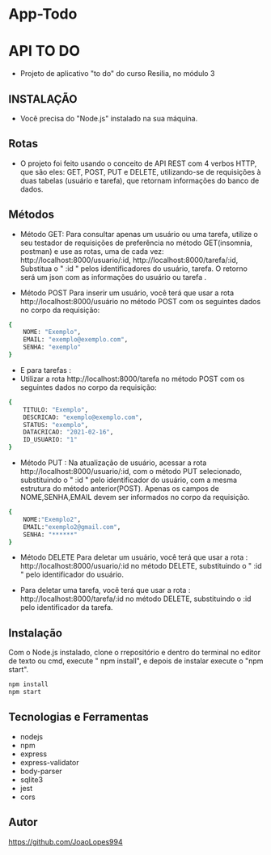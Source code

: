 # App-Todo
# API TO DO
- Projeto de aplicativo "to do" do curso Resilia, no módulo 3

## INSTALAÇÃO

- Você precisa do "Node.js" instalado na sua máquina.

## Rotas
- O projeto foi feito usando o conceito de API REST com 4 verbos HTTP, que são eles: GET, POST, PUT e DELETE, utilizando-se de requisições à duas tabelas (usuário e tarefa), que retornam informações do banco de dados.

## Métodos

- Método GET:
Para consultar apenas um usuário ou uma tarefa, utilize o seu testador de requisições de preferência no método GET(insomnia, postman) e use as rotas, uma de cada vez: http://localhost:8000/usuario/:id,
http://localhost:8000/tarefa/:id,
Substitua o " :id " pelos identificadores do usuário, tarefa. O retorno será um json com as informações do usuário ou tarefa .

- Método POST
Para inserir um usuário, você terá que usar a rota http://localhost:8000/usuário no método POST com os seguintes dados no corpo da requisição:
```sh
{
	NOME: "Exemplo",
	EMAIL: "exemplo@exemplo.com",
	SENHA: "exemplo"
}
```
 
- E para tarefas : 
- Utilizar a rota http://localhost:8000/tarefa no método POST com os seguintes dados no corpo da requisição:
```sh
{
	TITULO: "Exemplo",
	DESCRICAO: "exemplo@exemplo.com",
	STATUS: "exemplo",
    DATACRICAO: "2021-02-16",
    ID_USUARIO: "1" 
}
```
- Método PUT : 
Na atualização de usuário, acessar a rota
http://localhost:8000/usuario/:id,
com o método PUT selecionado, substituindo o " :id " pelo identificador do usuário, com a mesma estrutura do método anterior(POST).
Apenas os campos de NOME,SENHA,EMAIL devem ser informados no corpo da requisição.
```sh
{
	NOME:"Exemplo2",
	EMAIL:"exemplo2@gmail.com",
	SENHA: "******" 
}
```
- Método DELETE
Para deletar um usuário, você terá que usar a rota :  http://localhost:8000/usuario/:id no método DELETE, substituindo o " :id " pelo identificador do usuário.

- Para deletar uma tarefa, você terá que usar a rota : http://localhost:8000/tarefa/:id no método DELETE, substituindo o :id pelo identificador da tarefa.

## Instalação

Com o Node.js instalado, clone o rrepositório e dentro do terminal no editor de texto ou cmd, execute " npm install", e depois de instalar execute  o  "npm start".

```sh
npm install
npm start
```

## Tecnologias e Ferramentas

- nodejs
- npm
- express
- express-validator
- body-parser
- sqlite3
- jest
- cors


## Autor 

https://github.com/JoaoLopes994

